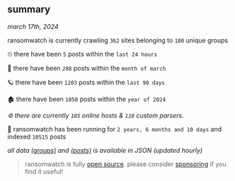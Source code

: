 
## summary
_march 17th, 2024_

ransomwatch is currently crawling `362` sites belonging to `180` unique groups

⏲ there have been `5` posts within the `last 24 hours`

🦈 there have been `208` posts within the `month of march`

🪐 there have been `1203` posts within the `last 90 days`

🏚 there have been `1058` posts within the `year of 2024`

_⚙️ there are currently `105` online hosts & `110` custom parsers._

🦕 ransomwatch has been running for `2 years, 6 months and 10 days` and indexed `10515` posts

_all data  [(groups)](http://ransomwhat.telemetry.ltd/groups) and [(posts)](http://ransomwhat.telemetry.ltd/posts) is available in JSON (updated hourly)_

> ransomwatch is fully [open source](https://github.com/joshhighet/ransomwatch#ransomwatch--). please consider [sponsoring](https://github.com/sponsors/joshhighet) if you find it useful!
